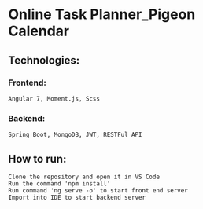 # Online Task Planner_Pigeon Calendar


## Technologies:

### Frontend: 
    Angular 7, Moment.js, Scss

### Backend:
    Spring Boot, MongoDB, JWT, RESTFul API

## How to run:

    Clone the repository and open it in VS Code
    Run the command 'npm install'
    Run command 'ng serve -o' to start front end server
    Import into IDE to start backend server